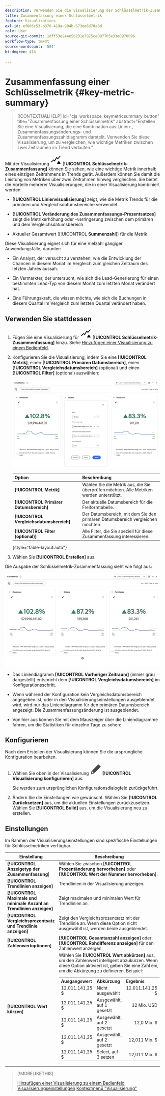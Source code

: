 ```yaml
---
description: Verwenden Sie die Visualisierung der Schlüsselmetrik-Zusammenfassung, um die Leistung der Kennzahlen über zwei Timelines hinweg zu vergleichen.
title: Zusammenfassung einer Schlüsselmetrik
feature: Visualizations
exl-id: ef606c53-b370-419a-904b-573ee6d70a8d
role: User
source-git-commit: 1dff53e244e5d231e7075ce087705e33e0978096
workflow-type: tm+mt
source-wordcount: '584'
ht-degree: 41%

---
```


# Zusammenfassung einer Schlüsselmetrik {#key-metric-summary}

<!-- markdownlint-disable MD034 -->

>[!CONTEXTUALHELP]
>id="cja_workspace_keymetricsummary_button"
>title="Zusammenfassung einer Schlüsselmetrik"
>abstract="Erstellen Sie eine Visualisierung, die eine Kombination aus Linien-, Zusammenfassungsänderungs- und Zusammenfassungszahldiagramm darstellt. Verwenden Sie diese Visualisierung, um zu vergleichen, wie wichtige Metriken zwischen zwei Zeiträumen im Trend verlaufen."

<!-- markdownlint-enable MD034 -->


Mit der Visualisierung ![Schlüsselmetriken](/help/assets/icons/KeyMetrics.svg) **[!UICONTROL Schlüsselmetrik-Zusammenfassung]** können Sie sehen, wie eine wichtige Metrik innerhalb eines einzigen Zeitrahmens in Trends gerät. Außerdem können Sie damit die Leistung von Metriken über zwei Zeitrahmen hinweg vergleichen. Sie bietet die Vorteile mehrerer Visualisierungen, die in einer Visualisierung kombiniert werden:

* **[!UICONTROL Linienvisualisierung]** zeigt, wie die Metrik Trends für die primären und Vergleichsdatumsbereiche verwendet.

* **[!UICONTROL Veränderung des Zusammenfassungs-Prozentsatzes]** zeigt die Metrikerhöhung oder -verringerung zwischen dem primären und dem Vergleichsdatumsbereich

* Aktueller Gesamtwert ([!UICONTROL **Summenzahl**]) für die Metrik

Diese Visualisierung eignet sich für eine Vielzahl gängiger Anwendungsfälle, darunter:

* Ein Analyst, der versucht zu verstehen, wie die Entwicklung der Chancen in diesem Monat im Vergleich zum gleichen Zeitraum des letzten Jahres aussah.

* Ein Vermarkter, der untersucht, wie sich die Lead-Generierung für einen bestimmten Lead-Typ von diesem Monat zum letzten Monat verändert hat.

* Eine Führungskraft, die wissen möchte, wie sich die Buchungen in diesem Quartal im Vergleich zum letzten Quartal verändert haben.

## Verwenden Sie stattdessen 

1. Fügen Sie eine Visualisierung für ![KeyMetrics](/help/assets/icons/KeyMetrics.svg) **[!UICONTROL Schlüsselmetrik-Zusammenfassung]** hinzu. Siehe [Hinzufügen einer Visualisierung zu einem Bedienfeld](freeform-analysis-visualizations.md#add-visualizations-to-a-panel).

1. Konfigurieren Sie die Visualisierung, indem Sie eine **[!UICONTROL Metrik]**, einen **[!UICONTROL Primären Datumsbereich]**, einen **[!UICONTROL Vergleichsdatumsbereich]** (optional) und einen **[!UICONTROL Filter]** (optional) auswählen:

   ![Schlüsselmetrikkonfiguration, die die Optionen für Metrik, Primärdatumsbereich, Vergleichsdatumsbereich und Segment anzeigt.](assets/key-metrics-config.png)

   | Option | Beschreibung |
   | --- | --- |
   | **[!UICONTROL Metrik]** | Wählen Sie die Metrik aus, die Sie überprüfen möchten. Alle Metriken werden unterstützt. |
   | **[!UICONTROL Primärer Datumsbereich]** | Der aktuelle Datumsbereich für die Freiformtabelle. |
   | **[!UICONTROL Vergleichsdatumsbereich]** | Der Datumsbereich, mit dem Sie den primären Datumsbereich vergleichen möchten. |
   | **[!UICONTROL Filter (optional)]** | Alle Filter, die Sie speziell für diese Zusammenfassung interessieren. |

   {style="table-layout:auto"}

1. Wählen Sie **[!UICONTROL Erstellen]** aus.

<!--## How the Key Metric Summary visualization handles the comparison date range

(This will probably release in January. Per Jaden Howell)

* If the primary date range is set to the panel date range, there are 2-6 options that are considered 'relative' to the primary date range. These usually include the previous period (same amount of time immediately proceeding the primary date range), and 52 weeks prior to that date range.

* If the comparison date range is set to one of the 'relative' options, upon updating the primary date range, the comparison date range updates to the period immediate preceding the panel date range.

* If your comparison date range is *not* set to a 'relative' option, then updating the panel date range changes your primary date range, but has no effect on the comparison date range.

**Example 1**

Primary date range is set to the panel's date range: 'Yesterday'
Comparison date range is set to a relative date range, one of: 'Previous day', 'Same day last week', 'Same day 4 weeks prior', 'Same day last month', 'Same day last year', or 'Same day 52 weeks prior'.
When I change the panel's date range to 'This month', the comparison date range will update to 'Previous month'.

**Example 2**
 
Primary date range is set to the panel's date range: 'Yesterday'
Comparison date range is set to a non-relative date range, such as 'Feb 2nd, 2022', 'Highest sales day', 'Last week', etc. 

>[!NOTE]
>
>Last week is relative to the day the project is opened on, but it is not based on the panel's date range of 'Yesterday'. In other cases, such as if the panel's date range was 'This week', it may be relative.

When you change the panel's date range to '4 days ago', the comparison date range remains at the previous selection. -->

Die Ausgabe der Schlüsselmetrik-Zusammenfassung sieht wie folgt aus:

![Schlüsselmetrikausgabe, die die Metrik, die Zusammenfassungsänderung, die Zusammenfassungsnummer und die Liniendiagramme anzeigt.](assets/key-metrics.png)

* Das Liniendiagramm **[!UICONTROL Vorheriger Zeitraum]** (immer grau dargestellt) entspricht dem **[!UICONTROL Vergleichsdatumsbereich]** im Konfigurationsschritt.

* Wenn während der Konfiguration kein Vergleichsdatumsbereich angegeben ist, oder in den Visualisierungseinstellungen ausgeblendet wird, wird nur das Liniendiagramm für den primären Datumsbereich angezeigt. Die Zusammenfassungsänderung ist ausgeblendet.

* Von hier aus können Sie mit dem Mauszeiger über die Liniendiagramme fahren, um die Statistiken für einzelne Tage zu sehen:


## Konfigurieren

Nach dem Erstellen der Visualisierung können Sie die ursprüngliche Konfiguration bearbeiten.

1. Wählen Sie oben in der Visualisierung ![Bearbeiten](/help/assets/icons/Edit.svg) **[!UICONTROL Visualisierung konfigurieren]** aus.

   Sie werden zum ursprünglichen Konfigurationsdialogfeld zurückgeführt.

1. Ändern Sie die Einstellungen wie gewünscht. Wählen Sie **[!UICONTROL Zurücksetzen]** aus, um die aktuellen Einstellungen zurückzusetzen. Wählen Sie **[!UICONTROL Build]** aus, um die Visualisierung neu zu erstellen.

## Einstellungen

Im Rahmen der Visualisierungseinstellungen sind spezifische Einstellungen für Schlüsselmetriken verfügbar.

| Einstellung | Beschreibung |
|---|---|
| **[!UICONTROL Anzeigetyp der Zusammenfassung]** | Wählen Sie zwischen **[!UICONTROL Prozentänderung hervorheben]** oder **[!UICONTROL Wert der Nummer hervorheben]**. |
| **[!UICONTROL Trendlinien anzeigen]** | Trendlinien in der Visualisierung anzeigen. |
| **[!UICONTROL Maximale und minimale Anzahl an Trendlinien anzeigen]** | Zeigt maximalen und minimalen Wert für Trendlinien an. |
| **[!UICONTROL Vergleichsprozentsatz und Trendlinie anzeigen]** | Zeigt den Vergleichsprozentsatz mit der Trendlinie an. Wenn diese Option nicht ausgewählt ist, werden beide ausgeblendet. |
| **[!UICONTROL Zahlenwertoptionen]** | **[!UICONTROL Gesamtanzahl anzeigen]** oder **[!UICONTROL Rohdifferenz anzeigen]** für den Zahlenwert anzeigen. |
| **[!UICONTROL Wert kürzen]** | Wählen Sie **[!UICONTROL Wert abkürzen]** aus, um den Zahlenwert intelligent abzukürzen. Wenn diese Option aktiviert ist, geben Sie eine Zahl ein, um die Abkürzung zu definieren. Beispiel:<br/><table><tr><td>**Ausgangswert**</td><td>**Abkürzung**</td><td>**Ergebnis**</td></tr><tr><td>12.011.141,25 $</td><td>Nicht ausgewählt</td><td  align="right">12.011.141,25 $</td></tr><tr><td>12.011.141,25 $</td><td>Ausgewählt, auf 1 gesetzt</td><td align="right">12 Mio. USD</td></tr><tr><td>12.011.141,25 $</td><td>Ausgewählt, auf 2 gesetzt</td><td  align="right">12,0 Mio. $</td></tr><tr><td>12.011.141,25 $</td><td>Ausgewählt, auf 2 gesetzt</td><td align="right">12,011 Mio. $</td></tr><tr><td>12.011.141,25 $</td><td>Select, auf 3 setzen</td><td align="right">12,011 Mio. $</td></tr></table> |

>[!MORELIKETHIS]
>
>[Hinzufügen einer Visualisierung zu einem Bedienfeld](/help/analysis-workspace/visualizations/freeform-analysis-visualizations.md#add-visualizations-to-a-panel)
>[Visualisierungseinstellungen](/help/analysis-workspace/visualizations/freeform-analysis-visualizations.md#settings)
>[Kontextmenü &quot;Visualisierung&quot;](/help/analysis-workspace/visualizations/freeform-analysis-visualizations.md#context-menu)
>
